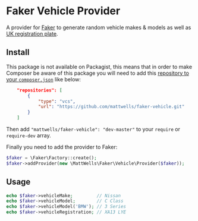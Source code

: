 # Faker Vehicle Provider

A provider for [Faker](https://github.com/fzaninotto/Faker#faker-internals-understanding-providers) to generate random vehicle makes & models as well as [UK registration plate](https://en.wikipedia.org/wiki/Vehicle_registration_plates_of_the_United_Kingdom,_Crown_dependencies_and_overseas_territories#Current_system).

## Install

This package is not available on Packagist, this means that in order to make Composer be aware of this package you will need to add this [repository to your `composer.json`](https://getcomposer.org/doc/05-repositories.md#vcs) like below:

```json
    "repositories": [
        {
            "type": "vcs",
            "url": "https://github.com/mattwells/faker-vehicle.git"
        }
    ]
```

Then add `"mattwells/faker-vehicle": "dev-master"` to your `require` or `require-dev` array.

Finally you need to add the provider to Faker:

```php
$faker = \Faker\Factory::create();
$faker->addProvider(new \MattWells\Faker\Vehicle\Provider($faker));
```

## Usage

```php
echo $faker->vehicleMake;         // Nissan
echo $faker->vehicleModel;        // C Class
echo $faker->vehicleModel('BMW'); // 3 Series
echo $faker->vehicleRegistration; // XA13 LYE
```
